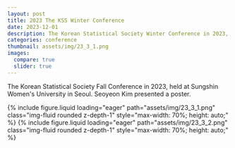```yaml
---
layout: post
title: 2023 The KSS Winter Conference
date: 2023-12-01
description: The Korean Statistical Society Winter Conference in 2023, held at Sungshin Women's University in Seoul.
categories: conference
thumbnail: assets/img/23_3_1.png
images:
  compare: true
  slider: true
---
```


The Korean Statistical Society Fall Conference in 2023, held at Sungshin Women's University in Seoul. Seoyeon Kim presented a poster.

<swiper-container keyboard="true" navigation="true" pagination="true" 
                  pagination-clickable="true" pagination-dynamic-bullets="true" rewind="true"
                  style="max-width: 400px; margin: 0 auto;">
  <swiper-slide>
    {% include figure.liquid loading="eager" path="assets/img/23_3_1.png" 
       class="img-fluid rounded z-depth-1" style="max-width: 70%; height: auto;" %}
  </swiper-slide>
  <swiper-slide>
    {% include figure.liquid loading="eager" path="assets/img/23_3_2.png" 
       class="img-fluid rounded z-depth-1" style="max-width: 70%; height: auto;" %}
  </swiper-slide>
</swiper-container>


